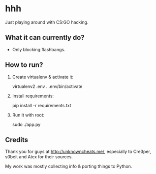 # hhh

Just playing around with CS:GO hacking.

## What it can currently do?

- Only blocking flashbangs.

## How to run?

1. Create virtualenv & activate it:

    virtualenv2 .env
    . .env/bin/activate

2. Install requirements:

    pip install -r requirements.txt

3. Run it with root:

    sudo ./app.py

## Credits

Thank you for guys at http://unknowncheats.me/, especially to Cre3per, s0beit and Atex for their sources.

My work was mostly collecting info & porting things to Python.
